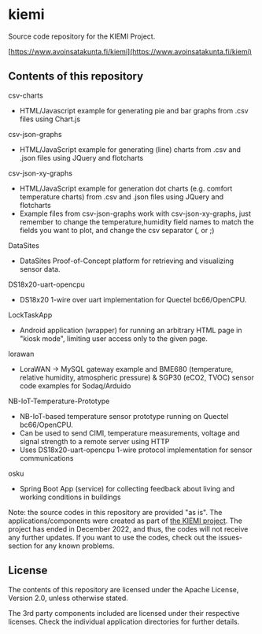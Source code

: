 # kiemi
Source code repository for the KIEMI Project.

[https://www.avoinsatakunta.fi/kiemi](https://www.avoinsatakunta.fi/kiemi)

Contents of this repository
---------------------------
csv-charts
 - HTML/Javascript example for generating pie and bar graphs from .csv files using Chart.js


csv-json-graphs
- HTML/JavaScript example for generating (line) charts from .csv and .json files using JQuery and flotcharts

csv-json-xy-graphs
- HTML/JavaScript example for generation dot charts (e.g. comfort temperature charts) from .csv and .json files using JQuery and flotcharts
- Example files from csv-json-graphs work with csv-json-xy-graphs, just remember to change the temperature,humidity field names to match the fields you want to plot, and change the csv separator (, or ;)


DataSites
- DataSites Proof-of-Concept platform for retrieving and visualizing sensor data.


DS18x20-uart-opencpu
 - DS18x20 1-wire over uart implementation for Quectel bc66/OpenCPU.


LockTaskApp
- Android application (wrapper) for running an arbitrary HTML page in "kiosk mode", limiting user access only to the given page.


lorawan
- LoraWAN -> MySQL gateway example and BME680 (temperature, relative humidity, atmospheric pressure) & SGP30 (eCO2, TVOC) sensor code examples for Sodaq/Arduido


NB-IoT-Temperature-Prototype
- NB-IoT-based temperature sensor prototype running on Quectel bc66/OpenCPU.
- Can be used to send CIMI, temperature measurements, voltage and signal strength to a remote server using HTTP
- Uses DS18x20-uart-opencpu 1-wire protocol implementation for sensor communications

osku
- Spring Boot App (service) for collecting feedback about living and working conditions in buildings

Note: the source codes in this repository are provided "as is". The applications/components were created as part of [the KIEMI project](https://www.avoinsatakunta.fi/kiemi/). The project has ended in December 2022, and thus, the codes will not receive any further updates. If you want to use the codes, check out the issues-section for any known problems.

License
-------

The contents of this repository are licensed under the Apache License, Version 2.0, unless otherwise stated.

The 3rd party components included are licensed under their respective licenses. Check the individual application directories for further details.
